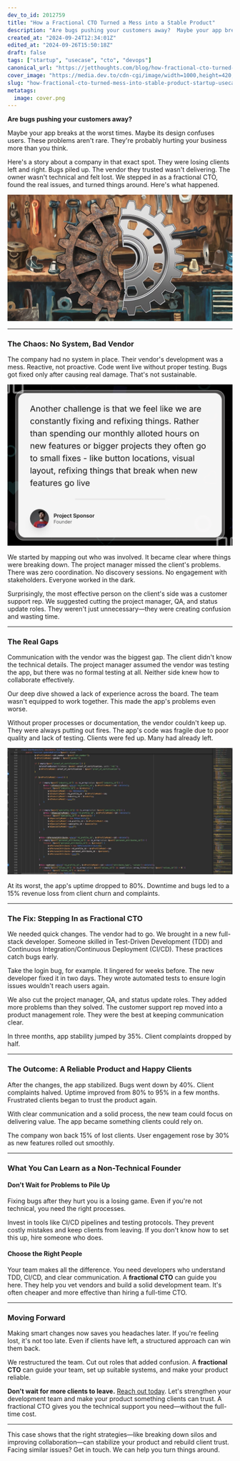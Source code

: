```yaml
---
dev_to_id: 2012759
title: "How a Fractional CTO Turned a Mess into a Stable Product"
description: "Are bugs pushing your customers away?  Maybe your app breaks at the worst times. Maybe its design..."
created_at: "2024-09-24T12:34:01Z"
edited_at: "2024-09-26T15:50:18Z"
draft: false
tags: ["startup", "usecase", "cto", "devops"]
canonical_url: "https://jetthoughts.com/blog/how-fractional-cto-turned-mess-into-stable-product-startup-usecase/"
cover_image: "https://media.dev.to/cdn-cgi/image/width=1000,height=420,fit=cover,gravity=auto,format=auto/https%3A%2F%2Fdev-to-uploads.s3.amazonaws.com%2Fuploads%2Farticles%2F3h06z37mch9oq5rooey1.png"
slug: "how-fractional-cto-turned-mess-into-stable-product-startup-usecase"
metatags:
  image: cover.png
---
```

**Are bugs pushing your customers away?**

Maybe your app breaks at the worst times. Maybe its design confuses users. These problems aren't rare. They're probably hurting your business more than you think.

Here's a story about a company in that exact spot. They were losing clients left and right. Bugs piled up. The vendor they trusted wasn't delivering. The owner wasn't technical and felt lost. We stepped in as a fractional CTO, found the real issues, and turned things around. Here's what happened.

![old and new gears](file_0.jpeg)

---

### The Chaos: No System, Bad Vendor

The company had no system in place. Their vendor's development was a mess. Reactive, not proactive. Code went live without proper testing. Bugs got fixed only after causing real damage. That's not sustainable.

![introduction product development challenges](file_1.png)

We started by mapping out who was involved. It became clear where things were breaking down. The project manager missed the client's problems. There was zero coordination. No discovery sessions. No engagement with stakeholders. Everyone worked in the dark.

Surprisingly, the most effective person on the client's side was a customer support rep. We suggested cutting the project manager, QA, and status update roles. They weren't just unnecessary—they were creating confusion and wasting time.

---

### The Real Gaps

Communication with the vendor was the biggest gap. The client didn't know the technical details. The project manager assumed the vendor was testing the app, but there was no formal testing at all. Neither side knew how to collaborate effectively.

Our deep dive showed a lack of experience across the board. The team wasn't equipped to work together. This made the app's problems even worse.

Without proper processes or documentation, the vendor couldn't keep up. They were always putting out fires. The app's code was fragile due to poor quality and lack of testing. Clients were fed up. Many had already left.

![code with a lot of if else statements](file_2.jpg)

At its worst, the app's uptime dropped to 80%. Downtime and bugs led to a 15% revenue loss from client churn and complaints.

---

### The Fix: Stepping In as Fractional CTO

We needed quick changes. The vendor had to go. We brought in a new full-stack developer. Someone skilled in Test-Driven Development (TDD) and Continuous Integration/Continuous Deployment (CI/CD). These practices catch bugs early.

Take the login bug, for example. It lingered for weeks before. The new developer fixed it in two days. They wrote automated tests to ensure login issues wouldn't reach users again.

We also cut the project manager, QA, and status update roles. They added more problems than they solved. The customer support rep moved into a product management role. They were the best at keeping communication clear.

In three months, app stability jumped by 35%. Client complaints dropped by half.

---

### The Outcome: A Reliable Product and Happy Clients

After the changes, the app stabilized. Bugs went down by 40%. Client complaints halved. Uptime improved from 80% to 95% in a few months. Frustrated clients began to trust the product again.

With clear communication and a solid process, the new team could focus on delivering value. The app became something clients could rely on.

The company won back 15% of lost clients. User engagement rose by 30% as new features rolled out smoothly.

---

### What You Can Learn as a Non-Technical Founder

#### Don't Wait for Problems to Pile Up

Fixing bugs after they hurt you is a losing game. Even if you're not technical, you need the right processes.

Invest in tools like CI/CD pipelines and testing protocols. They prevent costly mistakes and keep clients from leaving. If you don't know how to set this up, hire someone who does.

#### Choose the Right People

Your team makes all the difference. You need developers who understand TDD, CI/CD, and clear communication. A **fractional CTO** can guide you here. They help you vet vendors and build a solid development team. It's often cheaper and more effective than hiring a full-time CTO.

---

### Moving Forward

Making smart changes now saves you headaches later. If you're feeling lost, it's not too late. Even if clients have left, a structured approach can win them back.

We restructured the team. Cut out roles that added confusion. A **fractional CTO** can guide your team, set up suitable systems, and make your product reliable.

**Don't wait for more clients to leave.** [Reach out today](https://jetthoughts.com/contact-us/). Let's strengthen your development team and make your product something clients can trust. A fractional CTO gives you the technical support you need—without the full-time cost.

---

This case shows that the right strategies—like breaking down silos and improving collaboration—can stabilize your product and rebuild client trust. Facing similar issues? Get in touch. We can help you turn things around.